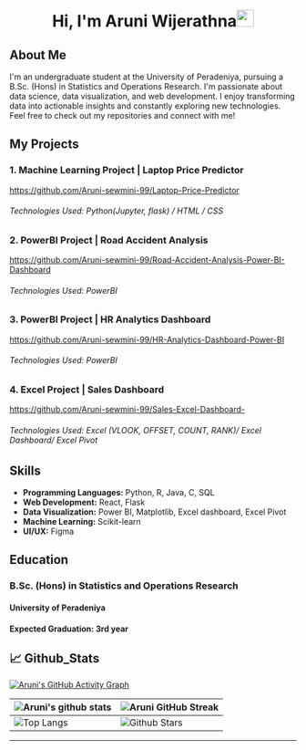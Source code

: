 


<h1 align="center">Hi, I'm Aruni Wijerathna<img width="30px" src="https://raw.githubusercontent.com/iampavangandhi/iampavangandhi/master/gifs/Hi.gif"></h1>
<h3 font-size="20" align="center"></h3>

## About Me 

<p> I'm an undergraduate student at the University of Peradeniya, pursuing a B.Sc. (Hons) in Statistics and Operations Research. I'm passionate about data science, data visualization, and web development. I enjoy transforming data into actionable insights and constantly exploring new technologies. Feel free to check out my repositories and connect with me!</p>


## My Projects  

### 1. Machine Learning Project | Laptop Price Predictor
https://github.com/Aruni-sewmini-99/Laptop-Price-Predictor
###### Technologies Used: Python(Jupyter, flask) / HTML / CSS

### 2. PowerBI Project | Road Accident Analysis
https://github.com/Aruni-sewmini-99/Road-Accident-Analysis-Power-BI-Dashboard
###### Technologies Used: PowerBI

### 3. PowerBI Project | HR Analytics Dashboard 
https://github.com/Aruni-sewmini-99/HR-Analytics-Dashboard-Power-BI
###### Technologies Used: PowerBI

### 4. Excel Project | Sales Dashboard 
https://github.com/Aruni-sewmini-99/Sales-Excel-Dashboard-
###### Technologies Used: Excel (VLOOK, OFFSET, COUNT, RANK)/ Excel Dashboard/ Excel Pivot

## Skills 

- **Programming Languages:** Python, R, Java, C, SQL
- **Web Development:** React, Flask
- **Data Visualization:** Power BI, Matplotlib, Excel dashboard, Excel Pivot
- **Machine Learning:** Scikit-learn
- **UI/UX:** Figma


## Education

<h3>B.Sc. (Hons) in Statistics and Operations Research</h3>
  <h4>University of Peradeniya</h4> 
  <h4>Expected Graduation: 3rd year</h4> 


## 📈 Github_Stats



[![Aruni's GitHub Activity Graph](https://activity-graph.herokuapp.com/graph?username=Aruni-sewmini-99&theme=tokyonight)](https://git.io/praveenscience)

| ![Aruni's github stats](https://github-readme-stats.vercel.app/api?username=Aruni-sewmini-99&show_icons=true&theme=tokyonight) | ![Aruni GitHub Streak](https://github-readme-streak-stats.herokuapp.com/?user=Aruni-sewmini-99&theme=tokyonight) |
| --- | --- |
| ![Top Langs](https://github-readme-stats.vercel.app/api/top-langs/?username=Aruni-sewmini-99&theme=tokyonight) | ![Github Stars](https://github-readme-stats.vercel.app/api?username=Aruni-sewmini-99&show_icons=true&locale=en&count_private=true&hide_rank=true&custom_title=My%20GitHub%20Stats&disable_animations=true&theme=tokyonight) |



---
